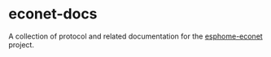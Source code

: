 # econet-docs
A collection of protocol and related documentation for the [esphome-econet](https://github.com/esphome-econet/esphome-econet) project.
